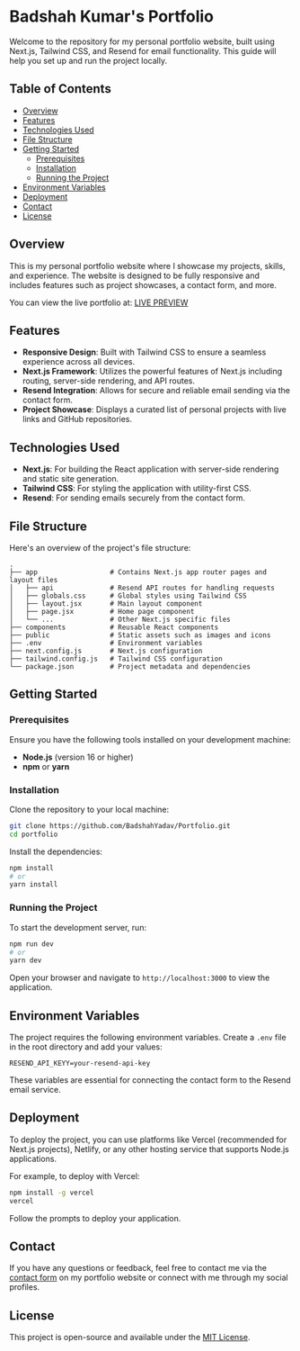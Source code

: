 # Badshah Kumar's Portfolio

Welcome to the repository for my personal portfolio website, built using Next.js, Tailwind CSS, and Resend for email functionality. This guide will help you set up and run the project locally.

## Table of Contents

- [Overview](#overview)
- [Features](#features)
- [Technologies Used](#technologies-used)
- [File Structure](#file-structure)
- [Getting Started](#getting-started)
  - [Prerequisites](#prerequisites)
  - [Installation](#installation)
  - [Running the Project](#running-the-project)
- [Environment Variables](#environment-variables)
- [Deployment](#deployment)
- [Contact](#contact)
- [License](#license)

## Overview

This is my personal portfolio website where I showcase my projects, skills, and experience. The website is designed to be fully responsive and includes features such as project showcases, a contact form, and more.

You can view the live portfolio at: [LIVE PREVIEW](https://badshahyadav.github.io/Portfolio/)

## Features

- **Responsive Design**: Built with Tailwind CSS to ensure a seamless experience across all devices.
- **Next.js Framework**: Utilizes the powerful features of Next.js including routing, server-side rendering, and API routes.
- **Resend Integration**: Allows for secure and reliable email sending via the contact form.
- **Project Showcase**: Displays a curated list of personal projects with live links and GitHub repositories.

## Technologies Used

- **Next.js**: For building the React application with server-side rendering and static site generation.
- **Tailwind CSS**: For styling the application with utility-first CSS.
- **Resend**: For sending emails securely from the contact form.

## File Structure

Here's an overview of the project's file structure:

```plaintext
.
├── app                  # Contains Next.js app router pages and layout files
│   ├── api              # Resend API routes for handling requests
│   ├── globals.css      # Global styles using Tailwind CSS
│   ├── layout.jsx       # Main layout component
│   ├── page.jsx         # Home page component
│   └── ...              # Other Next.js specific files
├── components           # Reusable React components
├── public               # Static assets such as images and icons
├── .env                 # Environment variables
├── next.config.js       # Next.js configuration
├── tailwind.config.js   # Tailwind CSS configuration
└── package.json         # Project metadata and dependencies
```

## Getting Started

### Prerequisites

Ensure you have the following tools installed on your development machine:

- **Node.js** (version 16 or higher)
- **npm** or **yarn**

### Installation

Clone the repository to your local machine:

```bash
git clone https://github.com/BadshahYadav/Portfolio.git
cd portfolio
```

Install the dependencies:

```bash
npm install
# or
yarn install
```

### Running the Project

To start the development server, run:

```bash
npm run dev
# or
yarn dev
```

Open your browser and navigate to `http://localhost:3000` to view the application.

## Environment Variables

The project requires the following environment variables. Create a `.env` file in the root directory and add your values:

```plaintext
RESEND_API_KEYY=your-resend-api-key
```

These variables are essential for connecting the contact form to the Resend email service.

## Deployment

To deploy the project, you can use platforms like Vercel (recommended for Next.js projects), Netlify, or any other hosting service that supports Node.js applications.

For example, to deploy with Vercel:

```bash
npm install -g vercel
vercel
```

Follow the prompts to deploy your application.

## Contact

If you have any questions or feedback, feel free to contact me via the [contact form](https://theavnishkumar.in/#contact) on my portfolio website or connect with me through my social profiles.

## License

This project is open-source and available under the [MIT License](LICENSE).
